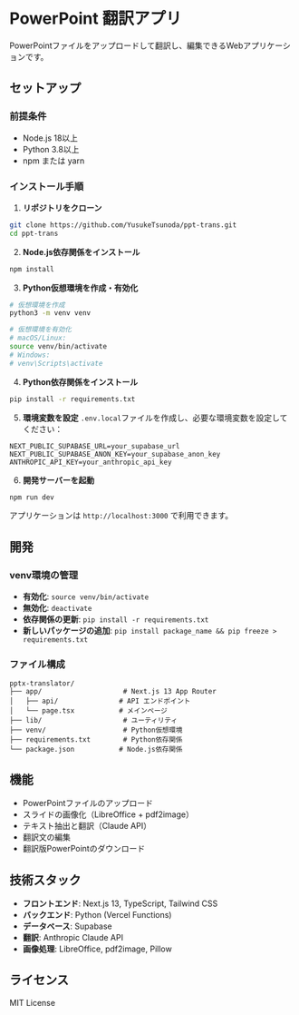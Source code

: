 # PowerPoint 翻訳アプリ

PowerPointファイルをアップロードして翻訳し、編集できるWebアプリケーションです。

## セットアップ

### 前提条件

- Node.js 18以上
- Python 3.8以上
- npm または yarn

### インストール手順

1. **リポジトリをクローン**
```bash
git clone https://github.com/YusukeTsunoda/ppt-trans.git
cd ppt-trans
```

2. **Node.js依存関係をインストール**
```bash
npm install
```

3. **Python仮想環境を作成・有効化**
```bash
# 仮想環境を作成
python3 -m venv venv

# 仮想環境を有効化
# macOS/Linux:
source venv/bin/activate
# Windows:
# venv\Scripts\activate
```

4. **Python依存関係をインストール**
```bash
pip install -r requirements.txt
```

5. **環境変数を設定**
`.env.local`ファイルを作成し、必要な環境変数を設定してください：
```env
NEXT_PUBLIC_SUPABASE_URL=your_supabase_url
NEXT_PUBLIC_SUPABASE_ANON_KEY=your_supabase_anon_key
ANTHROPIC_API_KEY=your_anthropic_api_key
```

6. **開発サーバーを起動**
```bash
npm run dev
```

アプリケーションは `http://localhost:3000` で利用できます。

## 開発

### venv環境の管理

- **有効化**: `source venv/bin/activate`
- **無効化**: `deactivate`
- **依存関係の更新**: `pip install -r requirements.txt`
- **新しいパッケージの追加**: `pip install package_name && pip freeze > requirements.txt`

### ファイル構成

```
pptx-translator/
├── app/                    # Next.js 13 App Router
│   ├── api/               # API エンドポイント
│   └── page.tsx           # メインページ
├── lib/                    # ユーティリティ
├── venv/                   # Python仮想環境
├── requirements.txt        # Python依存関係
└── package.json           # Node.js依存関係
```

## 機能

- PowerPointファイルのアップロード
- スライドの画像化（LibreOffice + pdf2image）
- テキスト抽出と翻訳（Claude API）
- 翻訳文の編集
- 翻訳版PowerPointのダウンロード

## 技術スタック

- **フロントエンド**: Next.js 13, TypeScript, Tailwind CSS
- **バックエンド**: Python (Vercel Functions)
- **データベース**: Supabase
- **翻訳**: Anthropic Claude API
- **画像処理**: LibreOffice, pdf2image, Pillow

## ライセンス

MIT License
